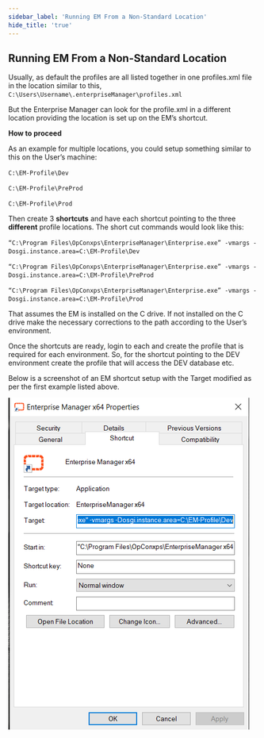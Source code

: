 ```yaml
---
sidebar_label: 'Running EM From a Non-Standard Location'
hide_title: 'true'
---
```


## Running EM From a Non-Standard Location

Usually, as default the profiles are all listed together in one profiles.xml file in the location similar to this, `C:\Users\Username\.enterpriseManager\profiles.xml`

But the Enterprise Manager can look for the profile.xml in a different location providing the location is set up on the EM’s shortcut.

**How to proceed**

As an example for multiple locations, you could setup something similar to this on the User’s machine:

`C:\EM-Profile\Dev`

`C:\EM-Profile\PreProd`

`C:\EM-Profile\Prod`

Then create 3 **shortcuts** and have each shortcut pointing to the three **different** profile locations. The short cut commands would look like this:

`“C:\Program Files\OpConxps\EnterpriseManager\Enterprise.exe” -vmargs -Dosgi.instance.area=C:\EM-Profile\Dev`

`“C:\Program Files\OpConxps\EnterpriseManager\Enterprise.exe” -vmargs -Dosgi.instance.area=C:\EM-Profile\PreProd`

`“C:\Program Files\OpConxps\EnterpriseManager\Enterprise.exe” -vmargs -Dosgi.instance.area=C:\EM-Profile\Prod`

That assumes the EM is installed on the C drive. If not installed on the C drive make the necessary corrections to the path according to the User’s environment.

Once the shortcuts are ready, login to each and create the profile that is required for each environment. So, for the shortcut pointing to the DEV environment create the profile that will access the DEV database etc.

Below is a screenshot of an EM shortcut setup with the Target modified as per the first example listed above.

![](../static/img/rtaImage-137.jpeg)

